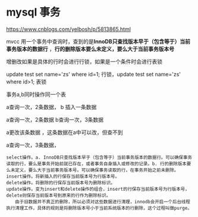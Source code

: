 # mysql 事务

https://www.cnblogs.com/yelbosh/p/5813865.html



mvcc 用一个事务中查询时，查到的是**InnoDB只查找版本早于（包含等于）当前事务版本的数据行** ，**行的删除版本要么未定义，要么大于当前事务版本号**

增删改如果是具体的行时会进行行锁，如果是一个条件时会进行表锁

update test set name='zs' where id=1; 行锁，update test set name='zs' where id>1;  表锁



事务a,b同时操作同一个表

a查询一次，2条数据，    b 插入一条数据

a查询一次，2条数据       b查询一次，3条数据

a更改该条数据 ，这条数据在a中可以改，但查不到

a查询一次，3条数据， 

```
select操作。a. InnoDB只查找版本早于（包含等于）当前事务版本的数据行。可以确保事务读取的行，要么是事务开始前就已存在，或者事务自身插入或修改的记录。b. 行的删除版本要么未定义，要么大于当前事务版本号。可以确保事务读取的行，在事务开始之前未删除。
insert操作。将新插入的行保存当前版本号为行版本号。
delete操作。将删除的行保存当前版本号为删除标识。
update操作。变为insert和delete操作的组合，insert的行保存当前版本号为行版本号，delete则保存当前版本号到原来的行作为删除标识。
　　由于旧数据并不真正的删除，所以必须对这些数据进行清理，innodb会开启一个后台线程执行清理工作，具体的规则是将删除版本号小于当前系统版本的行删除，这个过程叫做purge。
```



